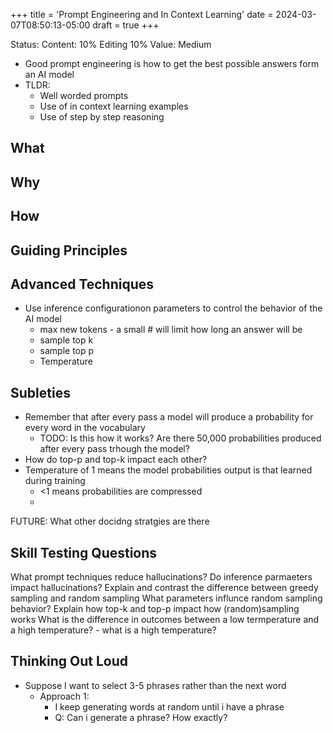 +++
title = 'Prompt Engineering and In Context Learning'
date = 2024-03-07T08:50:13-05:00
draft = true
+++

Status: Content: 10% Editing 10% Value: Medium


- Good prompt engineering is how to get the best possible answers form an AI model
- TLDR:
  - Well worded prompts
  - Use of in context learning examples
  - Use of step by step reasoning

## What

## Why

## How

## Guiding Principles




## Advanced Techniques

- Use inference configurationon parameters to control the behavior of the AI model
  - max new tokens - a small # will limit how long an answer will be
  - sample top k  
  - sample top p
  - Temperature 

## Subleties

- Remember that after every pass a model will produce a probability for every word in the vocabulary
  - TODO: Is this how it works? Are there 50,000 probabilities produced after every pass trhough the model?
- How do top-p and top-k impact each other?
- Temperature of 1 means the model probabilities output is that learned during training
  - <1 means probabilities are compressed
  - 

FUTURE: What other docidng stratgies are there

## Skill Testing Questions

What prompt techniques reduce hallucinations?
Do inference parmaeters impact hallucinations?
Explain and contrast the difference between greedy sampling and random sampling
What parameters influnce random sampling behavior?
Explain how top-k and top-p impact how (random)sampling works
What is the difference in outcomes between a low termperature and a high temperature?
    - what is a high temperature?


## Thinking Out Loud

- Suppose I want to select 3-5 phrases rather than the next word
  - Approach 1: 
    - I keep generating words at random until i have a phrase
    - Q: Can i generate a phrase? How exactly?